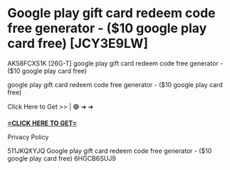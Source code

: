 # Google play gift card redeem code free generator - ($10 google play card free) [JCY3E9LW]

AK58FCXS1K [26G-T] google play gift card redeem code free generator - ($10 google play card free)

google play gift card redeem code free generator - ($10 google play card free)

Click Here to Get >> | 🟢 ➜ ➜ 

**[=CLICK HERE TO GET=](https://www.google.com/url?q=https%3A%2F%2Fappbitly.com%2FvBuer)**

Privacy Policy

 511JKQXYJQ Google play gift card redeem code free generator - ($10 google play card free) 6HGCB6SUJ9

